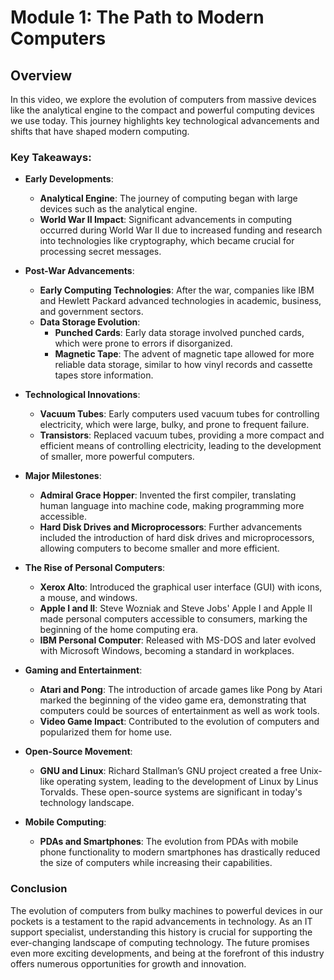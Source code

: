 # Module 1: The Path to Modern Computers

## Overview

In this video, we explore the evolution of computers from massive devices like the analytical engine to the compact and powerful computing devices we use today. This journey highlights key technological advancements and shifts that have shaped modern computing.

### Key Takeaways:

- **Early Developments**:
  - **Analytical Engine**: The journey of computing began with large devices such as the analytical engine.
  - **World War II Impact**: Significant advancements in computing occurred during World War II due to increased funding and research into technologies like cryptography, which became crucial for processing secret messages.

- **Post-War Advancements**:
  - **Early Computing Technologies**: After the war, companies like IBM and Hewlett Packard advanced technologies in academic, business, and government sectors.
  - **Data Storage Evolution**:
    - **Punched Cards**: Early data storage involved punched cards, which were prone to errors if disorganized.
    - **Magnetic Tape**: The advent of magnetic tape allowed for more reliable data storage, similar to how vinyl records and cassette tapes store information.

- **Technological Innovations**:
  - **Vacuum Tubes**: Early computers used vacuum tubes for controlling electricity, which were large, bulky, and prone to frequent failure.
  - **Transistors**: Replaced vacuum tubes, providing a more compact and efficient means of controlling electricity, leading to the development of smaller, more powerful computers.

- **Major Milestones**:
  - **Admiral Grace Hopper**: Invented the first compiler, translating human language into machine code, making programming more accessible.
  - **Hard Disk Drives and Microprocessors**: Further advancements included the introduction of hard disk drives and microprocessors, allowing computers to become smaller and more efficient.

- **The Rise of Personal Computers**:
  - **Xerox Alto**: Introduced the graphical user interface (GUI) with icons, a mouse, and windows.
  - **Apple I and II**: Steve Wozniak and Steve Jobs' Apple I and Apple II made personal computers accessible to consumers, marking the beginning of the home computing era.
  - **IBM Personal Computer**: Released with MS-DOS and later evolved with Microsoft Windows, becoming a standard in workplaces.

- **Gaming and Entertainment**:
  - **Atari and Pong**: The introduction of arcade games like Pong by Atari marked the beginning of the video game era, demonstrating that computers could be sources of entertainment as well as work tools.
  - **Video Game Impact**: Contributed to the evolution of computers and popularized them for home use.

- **Open-Source Movement**:
  - **GNU and Linux**: Richard Stallman’s GNU project created a free Unix-like operating system, leading to the development of Linux by Linus Torvalds. These open-source systems are significant in today's technology landscape.

- **Mobile Computing**:
  - **PDAs and Smartphones**: The evolution from PDAs with mobile phone functionality to modern smartphones has drastically reduced the size of computers while increasing their capabilities.

### Conclusion

The evolution of computers from bulky machines to powerful devices in our pockets is a testament to the rapid advancements in technology. As an IT support specialist, understanding this history is crucial for supporting the ever-changing landscape of computing technology. The future promises even more exciting developments, and being at the forefront of this industry offers numerous opportunities for growth and innovation.